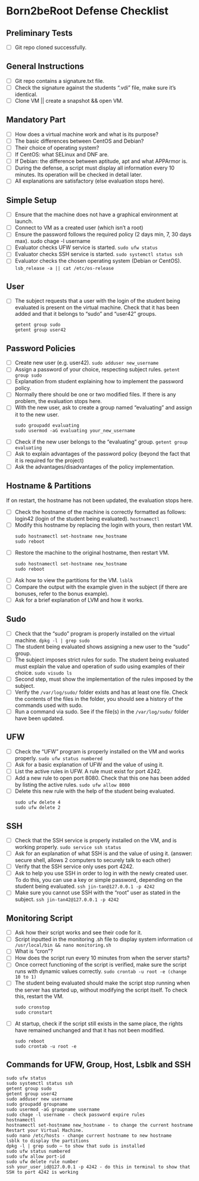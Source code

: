 # Born2beRoot Defense Checklist

## Preliminary Tests

- [ ] Git repo cloned successfully.

## General Instructions

- [ ] Git repo contains a signature.txt file.
- [ ] Check the signature against the students “.vdi” file, make sure it’s identical. 
- [ ] Clone VM || create a snapshot && open VM.

## Mandatory Part

- [ ] How does a virtual machine work and what is its purpose?
- [ ] The basic differences between CentOS and Debian?
- [ ] Their choice of operating system?
- [ ] If CentOS: what SELinux and DNF are.
- [ ] If Debian: the difference between aptitude, apt and what APPArmor is.
- [ ] During the defense, a script must display all information every 10 minutes. Its operation will be checked in detail later.
- [ ] All explanations are satisfactory (else evaluation stops here).

## Simple Setup

- [ ] Ensure that the machine does not have a graphical environment at launch.
- [ ] Connect to VM as a created user (which isn’t a root)
- [ ] Ensure the password follows the required policy (2 days min, 7, 30 days max). 
      sudo chage -l username
- [ ] Evaluator checks UFW service is started.
	`sudo ufw status`
- [ ] Evaluator checks SSH service is started.
	`sudo systemctl status ssh`
- [ ] Evaluator checks the chosen operating system (Debian or CentOS).
	`lsb_release -a || cat /etc/os-release`

## User

- [ ] The subject requests that a user with the login of the student being evaluated is present on the virtual machine. Check that it has been added and that it belongs to “sudo” and “user42” groups.
	```
	getent group sudo
	getent group user42
	```

## Password Policies

- [ ] Create new user (e.g. user42).
	`sudo adduser new_username`
- [ ] Assign a password of your choice, respecting subject rules.
	`getent group sudo`
- [ ] Explanation from student explaining how to implement the password policy. 
- [ ] Normally there should be one or two modified files. If there is any problem, the evaluation stops here.
- [ ] With the new user, ask to create a group named “evaluating” and assign it to the new user.
	```
	sudo groupadd evaluating
	sudo usermod -aG evaluating your_new_username
	```
- [ ] Check if the new user belongs to the “evaluating” group.
	`getent group evaluating`
- [ ] Ask to explain advantages of the password policy (beyond the fact that it is required for the project) 
- [ ] Ask the advantages/disadvantages of the policy implementation.

## Hostname & Partitions

If on restart, the hostname has not been updated, the evaluation stops here.

- [ ] Check the hostname of the machine is correctly formatted as follows: login42 (login of the student being evaluated).
	`hostnamectl`
- [ ] Modify this hostname by replacing the login with yours, then restart VM.
	```
	sudo hostnamectl set-hostname new_hostname
	sudo reboot
	```
- [ ] Restore the machine to the original hostname, then restart VM.
	```
	sudo hostnamectl set-hostname new_hostname
	sudo reboot
	```
- [ ] Ask how to view the partitions for the VM.
	`lsblk`
- [ ] Compare the output with the example given in the subject (if there are bonuses, refer to the bonus example).
- [ ] Ask for a brief explanation of LVM and how it works.

## Sudo

- [ ] Check that the “sudo” program is properly installed on the virtual machine.
	`dpkg -l | grep sudo`
- [ ] The student being evaluated shows assigning a new user to the “sudo” group.
- [ ] The subject imposes strict rules for sudo. The student being evaluated must explain the value and operation of sudo using examples of their choice.
	`sudo visudo ls`
- [ ] Second step, must show the implementation of the rules imposed by the subject.
- [ ] Verify the `/var/log/sudo/` folder exists and has at least one file. Check the contents of the files in the folder, you should see a history of the commands used with sudo.
- [ ] Run a command via sudo. See if the file(s) in the `/var/log/sudo/` folder have been updated.

## UFW

- [ ] Check the “UFW” program is properly installed on the VM and works properly.
	`sudo ufw status numbered`
- [ ] Ask for a basic explanation of UFW and the value of using it.
- [ ] List the active rules in UFW. A rule must exist for port 4242.
- [ ] Add a new rule to open port 8080. Check that this one has been added by listing the active rules.
	`sudo ufw allow 8080`
- [ ] Delete this new rule with the help of the student being evaluated.
	```
	sudo ufw delete 4
	sudo ufw delete 2
	```

## SSH

- [ ] Check that the SSH service is properly installed on the VM, and is working properly.
	`sudo service ssh status`
- [ ] Ask for an explanation of what SSH is and the value of using it. (answer: secure shell, allows 2 computers to securely talk to each other)
- [ ] Verify that the SSH service only uses port 4242.
- [ ] Ask to help you use SSH in order to log in with the newly created user. To do this, you can use a key or simple password, depending on the student being evaluated.
	`ssh jin-tan@127.0.0.1 -p 4242`
- [ ] Make sure you cannot use SSH with the “root” user as stated in the subject.
	`ssh jin-tan42@127.0.0.1 -p 4242`

## Monitoring Script

- [ ] Ask how their script works and see their code for it.
- [ ] Script inputted in the monitoring .sh file to display system information
	`cd /usr/local/bin && nano monitoring.sh`
- [ ] What is “cron”?
- [ ] How does the script run every 10 minutes from when the server starts?
- [ ] Once correct functioning of the script is verified, make sure the script runs with dynamic values correctly.
	`sudo crontab -u root -e (change 10 to 1)`
- [ ] The student being evaluated should make the script stop running when the server has started up, without modifying the script itself. To check this, restart the VM.
	```
	sudo cronstop
	sudo cronstart
	```
- [ ] At startup, check if the script still exists in the same place, the rights have remained unchanged and that it has not been modified.
	```
	sudo reboot
	sudo crontab -u root -e
	```

## Commands for UFW, Group, Host, Lsblk and SSH

```
sudo ufw status
sudo systemctl status ssh
getent group sudo
getent group user42
sudo adduser new username
sudo groupadd groupname
sudo usermod -aG groupname username
sudo chage -l username - check password expire rules
hostnamectl
hostnamectl set-hostname new_hostname - to change the current hostname
Restart your Virtual Machine.
sudo nano /etc/hosts - change current hostname to new hostname
lsblk to display the partitions
dpkg -l | grep sudo – to show that sudo is installed
sudo ufw status numbered
sudo ufw allow port-id
sudo ufw delete rule number
ssh your_user_id@127.0.0.1 -p 4242 - do this in terminal to show that SSH to port 4242 is working
```

